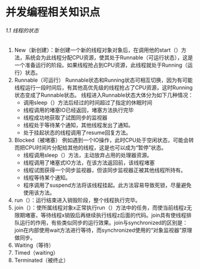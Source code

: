 # 并发编程相关知识点

###### 1.1 线程的状态

1. New（新创建）：新创建一个新的线程对象对象后，在调用他的start（）方法，系统会为此线程分配CPU资源，使其处于Runnable（可运行状态），这是一个准备运行的阶段。如果线程抢占到CPU资源，此线程就处于Running（运行）状态。
2. Runnable（可运行） Runnable状态和Running状态可相互切换，因为有可能线程运行一段时间后，有其他高优先级的线程抢占了CPU资源，这时Running状态变成了Runnable状态。 线程进入Runnable状态大体分为如下几种情况：
   - 调用sleep（）方法后经过的时间超过了指定的休眠时间
   - 线程调用的堵塞IO已经返回，堵塞方法执行完毕
   - 线程成功地获取了试图同步的监视器
   - 线程处于等待某个通知，其他线程发出了通知。
   - 处于挂起状态的线程调用了resume回复方法。
3. Blocked（被堵塞） 例如遇到一个IO操作，此时CPU处于空闲状态，可能会转而把CPU时间片分配给其他的线程，这是也可以成为“暂停”状态。
   - 线程调用sleep（）方法，主动放弃占用的处理器资源。
   - 线程调用了堵塞式IO方法，在该方法返回前，该线程堵塞
   - 线程试图获得一个同步监视器，但该同步监视器正被其他线程所持有。
   - 线程等待某个通知。
   - 程序调用了suspend方法将该线程挂起。此方法容易导致死锁，尽量避免使用该方法。
4. run（）：运行结束进入销毁阶段，整个线程执行完毕。
5. join（）：使所属线程对象x正常执行run（）方法中的任务，而使当前线程z无限期堵塞，等待线程x销毁后再继续执行线程z后面的代码。join具有使线程排队运行的作用，有些类似同步的运行效果。join与synchronized的区别是：join在内部使用wait方法进行等待，而synchronized使用的“对象监视器”原理做同步。
6. Waiting（等待）
7. Timed（waiting）
8. Terminated（被终止）